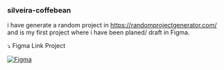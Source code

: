 ### silveira-coffebean
i have generate a random project in https://randomprojectgenerator.com/ and is my first project where i have been planed/ draft in Figma.

⤵️ Figma Link Project</br>

[![Figma](https://img.shields.io/badge/Figma-F24E1E?style=for-the-badge&logo=figma&logoColor=white)](https://www.figma.com/file/G1jGR3eeIRBL4OtiAHt10m/Silveira-Coffe-Beans?type=design&node-id=0-1&mode=design&t=OJLujChFbYjC8sCv-0)
